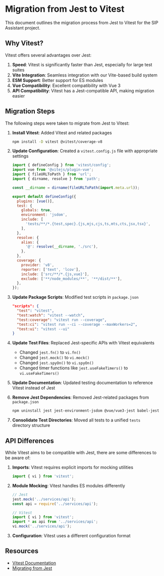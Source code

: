 # Migration from Jest to Vitest

This document outlines the migration process from Jest to Vitest for the SIP Assistant project.

## Why Vitest?

Vitest offers several advantages over Jest:

1. **Speed**: Vitest is significantly faster than Jest, especially for large test suites
2. **Vite Integration**: Seamless integration with our Vite-based build system
3. **ESM Support**: Better support for ES modules
4. **Vue Compatibility**: Excellent compatibility with Vue 3
5. **API Compatibility**: Vitest has a Jest-compatible API, making migration easier

## Migration Steps

The following steps were taken to migrate from Jest to Vitest:

1. **Install Vitest**: Added Vitest and related packages
   ```bash
   npm install -D vitest @vitest/coverage-v8
   ```

2. **Update Configuration**: Created a `vitest.config.js` file with appropriate settings
   ```javascript
   import { defineConfig } from 'vitest/config';
   import vue from '@vitejs/plugin-vue';
   import { fileURLToPath } from 'url';
   import { dirname, resolve } from 'path';

   const __dirname = dirname(fileURLToPath(import.meta.url));

   export default defineConfig({
     plugins: [vue()],
     test: {
       globals: true,
       environment: 'jsdom',
       include: [
         'tests/**/*.{test,spec}.{js,mjs,cjs,ts,mts,cts,jsx,tsx}',
       ],
     },
     resolve: {
       alias: {
         '@': resolve(__dirname, './src'),
       },
     },
     coverage: {
       provider: 'v8',
       reporter: ['text', 'lcov'],
       include: ['src/**/*.{js,vue}'],
       exclude: ['**/node_modules/**', '**/dist/**'],
     },
   });
   ```

3. **Update Package Scripts**: Modified test scripts in `package.json`
   ```json
   "scripts": {
     "test": "vitest",
     "test:watch": "vitest --watch",
     "test:coverage": "vitest run --coverage",
     "test:ci": "vitest run --ci --coverage --maxWorkers=2",
     "test:ui": "vitest --ui"
   }
   ```

4. **Update Test Files**: Replaced Jest-specific APIs with Vitest equivalents
   - Changed `jest.fn()` to `vi.fn()`
   - Changed `jest.mock()` to `vi.mock()`
   - Changed `jest.spyOn()` to `vi.spyOn()`
   - Changed timer functions like `jest.useFakeTimers()` to `vi.useFakeTimers()`

5. **Update Documentation**: Updated testing documentation to reference Vitest instead of Jest

6. **Remove Jest Dependencies**: Removed Jest-related packages from `package.json`
   ```bash
   npm uninstall jest jest-environment-jsdom @vue/vue3-jest babel-jest
   ```

7. **Consolidate Test Directories**: Moved all tests to a unified `tests` directory structure

## API Differences

While Vitest aims to be compatible with Jest, there are some differences to be aware of:

1. **Imports**: Vitest requires explicit imports for mocking utilities
   ```javascript
   import { vi } from 'vitest';
   ```

2. **Module Mocking**: Vitest handles ES modules differently
   ```javascript
   // Jest
   jest.mock('../services/api');
   const api = require('../services/api');
   
   // Vitest
   import { vi } from 'vitest';
   import * as api from '../services/api';
   vi.mock('../services/api');
   ```

3. **Configuration**: Vitest uses a different configuration format

## Resources

- [Vitest Documentation](https://vitest.dev/)
- [Migrating from Jest](https://vitest.dev/guide/migration.html) 